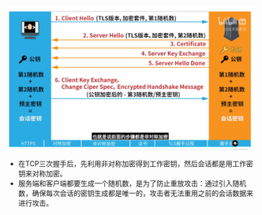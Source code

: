 ![alt text](./imgs/04-001.png)

- 在TCP三次握手后，先利用非对称加密得到工作密钥，然后会话都是用工作密钥来对称加密。
- 服务端和客户端都要生成一个随机数，是为了防止重放攻击：通过引入随机数，确保每次会话的密钥生成都是唯一的，攻击者无法重用之前的会话数据来进行攻击。